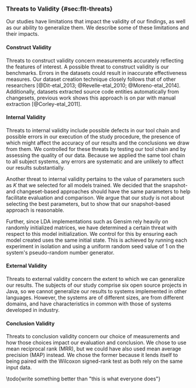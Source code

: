### Threats to Validity {#sec:flt-threats}

Our studies have limitations that impact the validity of our findings, as well
as our ability to generalize them. We describe some of these limitations and
their impacts.

#### Construct Validity

Threats to construct validity concern measurements accurately reflecting the
features of interest.  A possible threat to construct validity is our
benchmarks.  Errors in the datasets could result in inaccurate effectiveness
measures.  Our dataset creation technique closely follows that of other
researchers [@Dit-etal_2013; @Revelle-etal_2010; @Moreno-etal_2014].
Additionally, datasets extracted source code entities automatically from
changesets, previous work shows this approach is on par with manual extraction
[@Corley-etal_2011].

#### Internal Validity

Threats to internal validity include possible defects in our tool chain and
possible errors in our execution of the study procedure, the presence of which
might affect the accuracy of our results and the conclusions we draw from them.
We controlled for these threats by testing our tool chain and by assessing the
quality of our data.  Because we applied the same tool chain to all subject
systems, any errors are systematic and are unlikely to affect our results
substantially.

Another threat to internal validity pertains to the value of parameters such as
$K$ that we selected for all models trained.  We decided that the snapshot- and
changeset-based approaches should have the same parameters to help facilitate
evaluation and comparison.  We argue that our study is not about selecting the
best parameters, but to show that our snapshot-based approach is reasonable.

Further, since LDA implementations such as Gensim rely heavily on randomly
initialized matrices, we have determined a certain threat with respect to this
model initialization.  We control for this by ensuring each model created uses
the same initial state.  This is achieved by running each experiment in
isolation and using a uniform random seed value of $1$ on the system's
pseudo-random number generator.

#### External Validity

Threats to external validity concern the extent to which we can generalize our
results.  The subjects of our study comprise six open source projects in Java,
so we cannot generalize our results to systems implemented in other languages.
However, the systems are of different sizes, are from different domains, and
have characteristics in common with those of systems developed in industry.

#### Conclusion Validity

Threats to conclusion validity concern our choice of measurements and how those
choices impact our evaluation and conclusion.  We chose to use mean reciprocal
rank (MRR), but we could have also used mean average precision (MAP) instead.
We chose the former because it lends itself to being paired with the Wilcoxon
signed-rank test as both rely on the same input data.

\todo{write something better than "this is what everyone does"}

